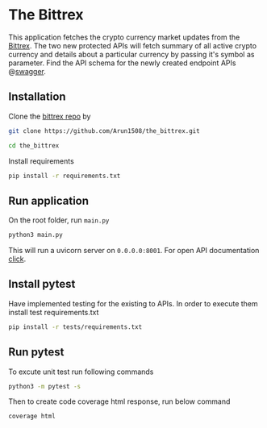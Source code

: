 # The Bittrex

This application fetches the crypto currency market updates from the [Bittrex](https://bittrex.github.io/api/v3). The two new protected APIs will fetch summary of all active crypto currency and details about a particular currency by passing it's symbol as parameter. Find the API schema for the newly created endpoint APIs @[swagger](https://app.swaggerhub.com/apis-docs/ARUNMUKESHS/Bittrex_api/1.0.0#/Details/market_details_markets__symbol__get).


## Installation

Clone the [bittrex repo](https://github.com/Arun1508/the_bittrex.git) by

``` bash
git clone https://github.com/Arun1508/the_bittrex.git

cd the_bittrex

```

Install requirements
``` bash
pip install -r requirements.txt
```


## Run application

On the root folder, run `main.py`

``` bash
python3 main.py
```

This will run a uvicorn server on `0.0.0.0:8001`. For open API documentation [click](http://0.0.0.0:8001/docs).

## Install pytest

Have implemented testing for the existing to APIs. In order to execute them install test requirements.txt

``` bash
pip install -r tests/requirements.txt
```


## Run pytest

To excute unit test run following commands

``` bash
python3 -m pytest -s
```

Then to create code coverage html response, run below command

``` bash
coverage html
```
